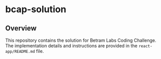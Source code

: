 # bcap-solution

## Overview

This repository contains the solution for Betram Labs Coding Challenge. The implementation details and instructions are provided in the `react-app/README.md` file.